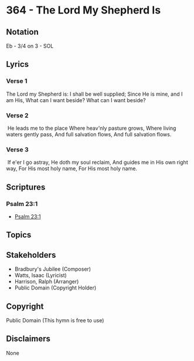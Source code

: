 # 364 - The Lord My Shepherd Is

## Notation

Eb - 3/4 on 3 - SOL

## Lyrics

### Verse 1

The Lord my Shepherd is: I shall be well supplied; Since He is mine, and I am His, What can I want beside? What can I want beside?

### Verse 2

 He leads me to the place Where heav'nly pasture grows, Where living waters gently pass, And full salvation flows, And full salvation flows. 

### Verse 3

 If e'er I go astray, He doth my soul reclaim,  And guides me in His own right way, For His most holy name, For His most holy name. 


## Scriptures

### Psalm 23:1

- [Psalm 23:1](https://www.biblegateway.com/passage/?search=Psalm%2023%3A1)


## Topics


## Stakeholders

- Bradbury's Jubilee (Composer)
- Watts, Isaac (Lyricist)
- Harrison, Ralph (Arranger)
- Public Domain (Copyright Holder)

## Copyright

Public Domain
(This hymn is free to use)

## Disclaimers

None

